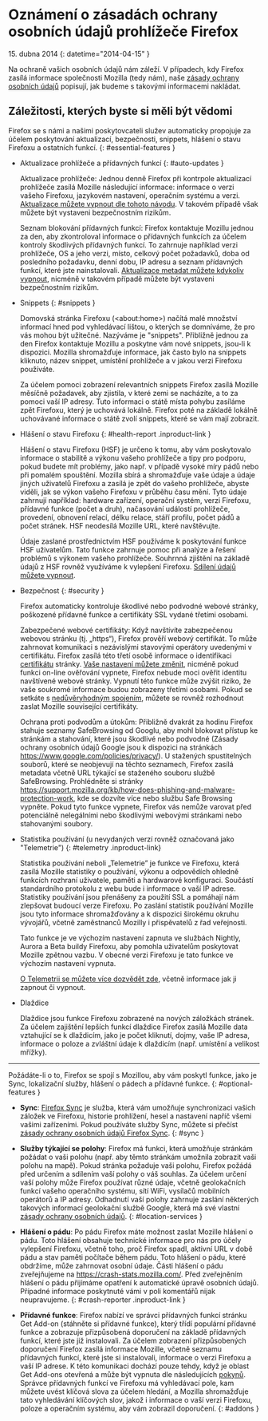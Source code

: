 # Oznámení o zásadách ochrany osobních údajů prohlížeče Firefox

15\. dubna 2014
{: datetime="2014-04-15" }

Na ochraně vašich osobních údajů nám záleží. V případech, kdy Firefox zasílá informace společnosti Mozilla (tedy nám), naše [zásady ochrany osobních údajů](https://www.mozilla.org/privacy/) popisují, jak budeme s takovými informacemi nakládat.

## Záležitosti, kterých byste si měli být vědomi

Firefox se s námi a našimi poskytovcateli služev automaticky propojuje za účelem poskytování aktualizací, bezpečnosti, snippets, hlášení o stavu Firefoxu a ostatních funkcí. 
{: #essential-features }

* Aktualizace prohlížeče a přídavných funkcí
  {: #auto-updates }

	Aktualizace prohlížeče: Jednou denně Firefox při kontrpole aktualizací prohlížeče zasílá Mozille následující informace: informace o verzi vašeho Firefoxu, jazykovém nastavení, operačním systému a verzi. [Aktualizace můžete vypnout dle tohoto návodu](https://support.mozilla.org/kb/how-stop-firefox-automatically-making-connections#w_auto-update-checking). V takovém případě však můžete být vystaveni bezpečnostním rizikům.

	Seznam blokování přídavných funkcí: Firefox kontaktuje Mozillu jednou za den, aby zkontroloval informace o přídavných funkcích za účelem kontroly škodlivých přídavných funkcí. To zahrnuje například verzi prohlížeče, OS a jeho verzi, místo, celkový počet požadavků, doba od posledního požadavku, denní dobu, IP adresu a seznam přídavných funkcí, které jste nainstalovali. [Aktualizace metadat můžete kdykoliv vypnout](https://blog.mozilla.org/addons/how-to-opt-out-of-add-on-metadata-updates/), nicméně v takovém případě můžete být vystaveni bezpečnostním rizikům.

* Snippets
  {: #snippets }

	Domovská stránka Firefoxu (&lt;about:home&gt;) načítá malé množství informací hned pod vyhledávací lištou, o kterých se domníváme, že pro vás mohou být užitečné. Nazýváme je "snippets". Přibližně jednou za den Firefox kontaktuje Mozillu a poskytne vám nové snippets, jsou-li k dispozici. Mozilla shromažďuje informace, jak často bylo na snippets kliknuto, název snippet, umístění prohlížeče a v jakou verzi Firefoxu používáte.

	Za účelem pomoci zobrazení relevantních snippets Firefox zasílá Mozille měsíčně požadavek, aby zjistila, v které zemi se nacházíte, a to za pomoci vaší IP adresy. Tuto informaci o státě místa pohybu zasíláme zpět Firefoxu, který je uchovává lokálně.  Firefox poté na základě lokálně uchovávané informace o státě zvolí snippets, které se vám mají zobrazit.

* Hlášení o stavu Firefoxu
  {: #health-report .inproduct-link } 

	Hlášení o stavu Firefoxu (HSF) je určeno k tomu, aby vám poskytovalo informace o stabilitě a výkonu vašeho prohlížeče a tipy pro podporu, pokud budete mít problémy, jako např. v případě vysoké míry pádů nebo při pomalém spouštění. Mozilla sbírá a shromažďuje vaše údaje a údaje jiných uživatelů Firefoxu a zasílá je zpět do vašeho prohlížeče, abyste viděli, jak se výkon vašeho Firefoxu v průběhu času mění. Tyto údaje zahrnují například: hardware zařízení, operační systém, verzi Firefoxu, přídavné funkce (počet a druh), načasování událostí prohlížeče, provedení, obnovení relací, délku relace, stáří profilu, počet pádů a počet stránek. HSF neodesílá Mozille URL, které navštěvujte.

	Údaje zaslané prostřednictvím HSF používáme k poskytování funkce HSF uživatelům. Tato funkce zahrnuje pomoc při analýze a řešení problémů s výkonem vašeho prohlížeče. Souhrnná zjištění na základě údajů z HSF rovněž využíváme k vylepšení Firefoxu. [Sdílení údajů můžete vypnout](https://support.mozilla.org/kb/firefox-health-report-understand-your-browser-perf#w_how-to-turn-data-sharing-on-or-off).

* Bezpečnost
  {: #security }

	Firefox automaticky kontroluje škodlivé nebo podvodné webové stránky, poškozené přídavné funkce a certifikáty SSL vydané třetími osobami.

	Zabezpečené webové certifikáty: Když navštívíte zabezpečenou webovou stránku (tj. „https“), Firefox prověří webový certifikát. To může zahrnovat komunikaci s nezávislými stavovými operátory uvedenými v certifikátu. Firefox zasílá této třetí osobě informace o identifikaci [certifikátu](https://support.mozilla.org/kb/secure-website-certificate) stránky. [Vaše nastavení můžete změnit](https://support.mozilla.org/kb/advanced-settings-browsing-network-updates-encryption#w_certificates-tab), nicméně pokud funkci on-line ověřování vypnete, Firefox nebude moci ověřit identitu navštívené webové stránky. Vypnutí této funkce může zvýšit riziko, že vaše soukromé informace budou zobrazeny třetími osobami. Pokud se setkáte s [nedůvěryhodným spojením](https://support.mozilla.org/kb/connection-untrusted-error-message), můžete se rovněž rozhodnout zaslat Mozille související certifikáty.

	Ochrana proti podvodům a útokům: Přibližně dvakrát za hodinu Firefox stahuje seznamy SafeBrowsing od Googlu, aby mohl blokovat přístup ke stránkám a stahování, které jsou škodlivé nebo podvodné (Zásady ochrany osobních údajů Google jsou k dispozici na stránkách <https://www.google.com/policies/privacy/>). U stažených spustitelných souborů, které se neobjevují na těchto seznamech, Firefox zasílá metadata včetně URL týkající se staženého souboru službě SafeBrowsing. Prohlédněte si stránky <https://support.mozilla.org/kb/how-does-phishing-and-malware-protection-work>, kde se dozvíte více nebo službu Safe Browsing vypněte. Pokud tyto funkce vypnete, Firefox vás nemůže varovat před potenciálně nelegálními nebo škodlivými webovými stránkami nebo stahovanými soubory.

* Statistika používání (u nevydaných verzí rovněž označovaná jako "Telemetrie")
  {: #telemetry .inproduct-link}

	Statistika používání neboli „Telemetrie”  je funkce ve Firefoxu, která zasílá Mozille statistiky o používání, výkonu a odpovědích ohledně funkcích rozhraní uživatele, paměti a hardwarové konfiguraci. Součástí standardního protokolu z webu bude i informace o vaší IP adrese. Statistiky používání jsou přenášeny za použití SSL a pomáhají nám zlepšovat budoucí verze Firefoxu. Po zaslání statistik používání Mozille jsou tyto informace shromažďovány a k dispozici širokému okruhu vývojářů, včetně zaměstnanců Mozilly i přispěvatelů z řad veřejnosti.

	Tato funkce je ve výchozím nastavení zapnuta ve službách Nightly, Aurora a Beta buildy Firefoxu, aby pomohla uživatelům poskytovat Mozille zpětnou vazbu. V obecné verzi Firefoxu je tato funkce ve výchozím nastavení vypnuta.

	[O Telemetrii se můžete více dozvědět zde](https://support.mozilla.org/kb/send-performance-data-improve-firefox), včetně informace jak ji zapnout či vypnout. 

* Dlaždice

	Dlaždice jsou funkce Firefoxu zobrazené na nových záložkách stránek. Za účelem zajištění lepších funkcí dlaždice Firefox zasílá Mozille data vztahující se k dlaždicím, jako je počet kliknutí, dojmy, vaše IP adresa, informace o poloze a zvláštní údaje k dlaždicím (např. umístění a velikost mřížky).

---------------------------------------

Požádáte-li o to, Firefox se spojí s Mozillou, aby vám poskytl funkce, jako je Sync, lokalizační služby, hlášení o pádech a přídavné funkce.
{: #optional-features }

* **Sync**: [Firefox Sync](https://www.mozilla.org/firefox/sync/) je služba, která vám umožňuje synchronizaci vašich záložek ve Firefoxu, historie prohlížení, hesel a nastavení napříč všemi vašimi zařízeními. Pokud používáte služby Sync, můžete si přečíst [zásady ochrany osobních údajů Firefox Sync](https://services.mozilla.com/privacy-policy/).
{: #sync }

* **Služby týkající se polohy**: Firefox má funkci, která umožňuje stránkám požádat o vaši polohu (např. aby těmto stránkám umožnila zobrazit vaši polohu na mapě). Pokud stránka požaduje vaši polohu, Firefox požádá před určením a sdílením vaší polohy o váš souhlas. Za účelem určení vaší polohy může Firefox používat různé údaje, včetně geolokačních funkcí vašeho operačního systému, sítí WiFi, vysílačů mobilních operátorů a IP adresy. Odhadnutí vaší polohy zahrnuje zaslání některých takových informací geolokační službě Google, která má své vlastní [zásady ochrany osobních údajů](https://www.google.com/privacy/lsf.html).
{: #location-services }

* **Hlášení o pádu**: Po pádu Firefox máte možnost zaslat Mozille hlášení o pádu. Toto hlášení obsahuje technické informace pro nás pro účely vylepšení Firefoxu, včetně toho, proč Firefox spadl, aktivní URL v době pádu a stav paměti počítače během pádu. Toto hlášení o pádu, které obdržíme, může zahrnovat osobní údaje. Části hlášení o pádu zveřejňujeme na <https://crash-stats.mozilla.com/>. Před zveřejněním hlášení o pádu přijímáme opatření k automatické úpravě osobních údajů. Případné informace poskytnuté vámi v poli komentářů nijak neupravujeme.
{: #crash-reporter .inproduct-link }

* **Přídavné funkce**: Firefox nabízí ve správci přídavných funkcí stránku Get Add-on (stáhněte si přídavné funkce), který třídí populární přídavné funkce a zobrazuje přizpůsobená doporučení na základě přídavných funkcí, které jste již instalovali. Za účelem zobrazení přizpůsobených doporučení Firefox zasílá informace Mozille, včetně seznamu přídavných funkcí, které jste si instalovali, informace o verzi Firefoxu a vaší IP adrese. K této komunikaci dochází pouze tehdy, když je oblast Get Add-ons otevřená a může být vypnuta dle následujících [pokynů](https://blog.mozilla.org/addons/how-to-opt-out-of-add-on-metadata-updates/). Správce přídavných funkcí ve Firefoxu má vyhledávací pole, kam můžete uvést klíčová slova za účelem hledání, a Mozilla shromažďuje tato vyhledávání klíčových slov, jakož i informace o vaší verzi Firefoxu, poloze a operačním systému, aby vám zobrazil doporučení.
{: #addons }
